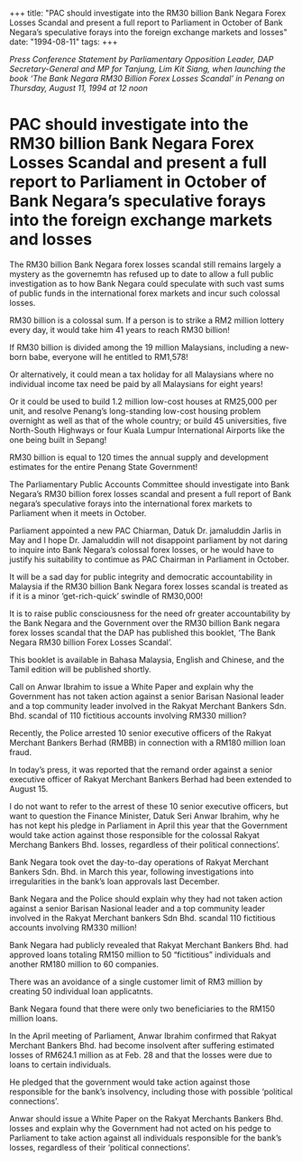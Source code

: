 +++ 
title: "PAC should investigate into the RM30 billion Bank Negara Forex Losses Scandal and present a full report to Parliament in October of Bank Negara’s speculative forays into the foreign exchange markets and losses"
date: "1994-08-11"
tags:
+++

_Press Conference Statement by Parliamentary Opposition Leader, DAP Secretary-General and MP for Tanjung, Lim Kit Siang, when launching the book ‘The Bank Negara RM30 Billion Forex Losses Scandal’ in Penang on Thursday, August 11, 1994 at 12 noon_

# PAC should investigate into the RM30 billion Bank Negara Forex Losses Scandal and present a full report to Parliament in October of Bank Negara’s speculative forays into the foreign exchange markets and losses

The RM30 billion Bank Negara forex losses scandal still remains largely a mystery as the governemtn has refused up to date to allow a full public investigation as to how Bank Negara could speculate with such vast sums of public funds in the international forex markets and incur such colossal losses.</u>

RM30 billion is a colossal sum. If a person is to strike a RM2 million lottery every day, it would take him 41 years to reach RM30 billion!

If RM30 billion is divided among the 19 million Malaysians, including a new-born babe, everyone will he entitled to RM1,578!

Or alternatively, it could mean a tax holiday for all Malaysians where no individual income tax need be paid by all Malaysians for eight years!

Or it could be used to build 1.2 million low-cost houses at RM25,000 per unit, and resolve Penang’s long-standing low-cost housing problem overnight as well as that of the whole country; or build 45 universities, five North-South Highways or four Kuala Lumpur International Airports like the one being built in Sepang!

RM30 billion is equal to 120 times the annual supply and development estimates for the entire Penang State Government!

The Parliamentary Public Accounts Committee should investigate into Bank Negara’s RM30 billion forex losses scandal and present a full report of Bank negara’s speculative forays into the international forex markets to Parliament when it meets in October.

Parliament appointed a new PAC Chiarman, Datuk Dr. jamaluddin Jarlis in May and I hope Dr. Jamaluddin will not disappoint parliament by not daring to inquire into Bank Negara’s colossal forex losses, or he would have to justify his suitability to contimue as PAC Chairman in Parliament in October.

It will be a sad day for public integrity and democratic accountability in Malaysia if the RM30 billion Bank Negara forex losses scandal is treated as if it is a minor ‘get-rich-quick’ swindle of RM30,000!

It is to raise public consciousness for the need ofr greater accountability by the Bank Negara and the Government over the RM30 billion Bank negara forex losses scandal that the DAP has published this booklet, ‘The Bank Negara RM30 billion Forex Losses Scandal’.
   
This booklet is available in Bahasa Malaysia, English and Chinese, and the Tamil edition will be published shortly.

Call on Anwar Ibrahim to issue a White Paper and explain why the Government has not taken action against a senior Barisan Nasional leader and a top community leader involved in the Rakyat Merchant Bankers Sdn. Bhd. scandal of 110 fictitious accounts involving RM330 million?

Recently, the Police arrested 10 senior executive officers of the Rakyat Merchant Bankers Berhad (RMBB) in connection with a RM180 million loan fraud.

In today’s press, it was reported that the remand order against a senior executive officer of Rakyat Merchant Bankers Berhad had been extended to August 15.

I do not want to refer to the arrest of these 10 senior executive officers, but want to question the Finance Minister, Datuk Seri Anwar Ibrahim, why he has not kept his pledge in Parliament in April this year that the Government would take action against those responsible for the colossal Rakyat Merchang Bankers Bhd. losses, regardless of their political connections’.

Bank Negara took ovet the day-to-day operations of Rakyat Merchant Bankers Sdn. Bhd. in March this year, following investigations into irregularities in the bank’s loan approvals last December.

Bank Negara and the Police should explain why they had not taken action against a senior Barisan Nasional leader and a top community leader involved in the Rakyat Merchant bankers Sdn Bhd. scandal  110 fictitious accounts involving RM330 million!

Bank Negara had publicly revealed that Rakyat Merchant Bankers Bhd. had approved loans totaling RM150 million to 50 “fictitious” individuals and another RM180 million to 60 companies.

There was an avoidance of a single customer limit of RM3 million by creating 50 individual loan applicatnts.

Bank Negara found that there were only two beneficiaries to the RM150 million loans.

In the April meeting of Parliament, Anwar Ibrahim confirmed that Rakyat Merchant Bankers Bhd. had become insolvent after suffering estimated losses of RM624.1 million as at Feb. 28 and that the losses were due to loans to certain individuals.

He pledged that the government would take action against those responsible for the bank’s insolvency, including those with possible ‘political connections’.

Anwar should issue a White Paper on the Rakyat Merchants Bankers Bhd. losses and explain why the Government had not acted on his pedge to Parliament to take action against all individuals responsible for the bank’s losses, regardless of their ‘political connections’.
 
